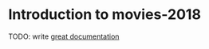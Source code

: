 # Introduction to movies-2018

TODO: write [great documentation](http://jacobian.org/writing/what-to-write/)
